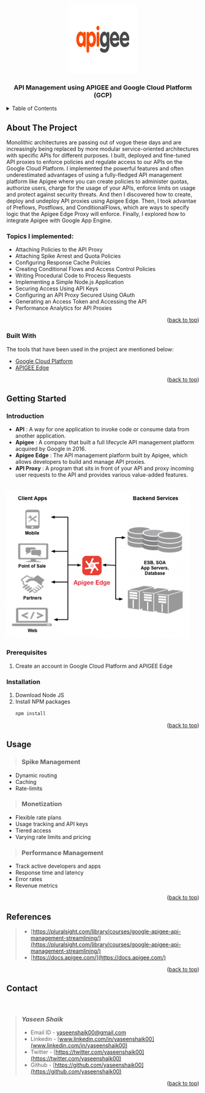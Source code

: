 <div id="top"></div>


<!-- PROJECT LOGO -->
<br />
<div align="center">
  <a>
    <img src="images/logo.svg" alt="Logo" width="180" height="180">
  </a>

  <div style="text-align: right"><h3 align="center">API Management using APIGEE and Google Cloud Platform (GCP)</h3></div>

</div>



<!-- TABLE OF CONTENTS -->
<details>
  <summary>Table of Contents</summary>
  <ol>
    <li>
      <a href="#about-the-project">About The Project</a>
      <ul>
        <li><a href="#built-with">Built With</a></li>
      </ul>
    </li>
    <li>
      <a href="#getting-started">Getting Started</a>
      <ul>
        <li><a href="#prerequisites">Prerequisites</a></li>
        <li><a href="#installation">Installation</a></li>
      </ul>
    </li>
    <li><a href="#usage">Usage</a></li>
    <li><a href="#references">References</a></li>
    <li><a href="#contact">Contact</a></li>
  </ol>
</details>



<!-- ABOUT THE PROJECT -->
## About The Project

Monolithic architectures are passing out of vogue these days and are increasingly being replaced by more modular service-oriented architectures with specific APIs for different purposes. I built, deployed and fine-tuned API proxies to enforce policies and regulate access to our APIs on the Google Cloud Platform. I implemented the powerful features and often underestimated advantages of using a fully-fledged API management platform like Apigee where you can create policies to administer quotas, authorize users, charge for the usage of your APIs, enforce limits on usage and protect against security threats. And then I discovered how to create, deploy and undeploy API proxies using Apigee Edge. Then, I took advantae of Preflows, Postflows, and ConditionalFlows, which are ways to specify logic that the Apigee Edge Proxy will enforce. Finally, I explored how to integrate Apigee with Google App Engine. 

### Topics I implemented:
* Attaching Policies to the API Proxy
* Attaching Spike Arrest and Quota Policies
* Configuring Response Cache Policies
* Creating Conditional Flows and Access Control Policies
* Writing Procedural Code to Process Requests
* Implementing a Simple Node.js Application
* Securing Access Using API Keys
* Configuring an API Proxy Secured Using OAuth
* Generating an Access Token and Accessing the API
* Performance Analytics for API Proxies



<p align="right">(<a href="#top">back to top</a>)</p>



### Built With

The tools that have been used in the project are mentioned below:

* [Google Cloud Platform](https://cloud.google.com/)
* [APIGEE Edge](https://apigee.google.com/edge)

<p align="right">(<a href="#top">back to top</a>)</p>



<!-- GETTING STARTED -->
## Getting Started

### Introduction
- __API__ : A way for one application to invoke code or consume data from another application.
- __Apigee__ : A company that built a full lifecycle API management platform acquired by Google in 2016.
- __Apigee Edge__ : The API management platform built by Apigee, which allows developers to build and manage API proxies.
- __API Proxy__ : A program that sits in front of your API and proxy incoming user requests to the API and provides various value-added features.

 <br>  <img src="images/Architecture.png"> <br> 


### Prerequisites

1. Create an account in Google Cloud Platform and APIGEE Edge

### Installation


1. Download Node JS
2. Install NPM packages
   ```sh
   npm install
   ```

<p align="right">(<a href="#top">back to top</a>)</p>



<!-- USAGE EXAMPLES -->
## Usage

> ### Spike Management
* Dynamic routing
* Caching
* Rate-limits

> ### Monetization
* Flexible rate plans
* Usage tracking and API keys
* Tiered access
* Varying rate limits and pricing

> ### Performance Management
* Track active developers and apps
* Response time and latency
* Error rates
* Revenue metrics



<p align="right">(<a href="#top">back to top</a>)</p>



<!-- Regerences -->
## References
> - [https://pluralsight.com/library/courses/google-apigee-api-management-streamlining/](https://pluralsight.com/library/courses/google-apigee-api-management-streamlining/)
> - [https://docs.apigee.com/](https://docs.apigee.com/)

<p align="right">(<a href="#top">back to top</a>)</p>



<!-- CONTACT -->
## Contact
<br/>

> ### __*Yaseen Shaik*__ 
>
> - Email ID  - yaseenshaik00@gmail.com
> - Linkedin  - [www.linkedin.com/in/yaseenshaik00](www.linkedin.com/in/yaseenshaik00)
> - Twitter   - [https://twitter.com/yaseenshaik00](https://twitter.com/yaseenshaik00)
> - Github    - [https://github.com/yaseenshaik00](https://github.com/yaseenshaik00)
>  



<p align="right">(<a href="#top">back to top</a>)</p>
